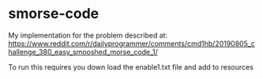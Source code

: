 # smorse-code
My implementation for the problem described at:
https://www.reddit.com/r/dailyprogrammer/comments/cmd1hb/20190805_challenge_380_easy_smooshed_morse_code_1/

To run this requires you down load the enable1.txt file and add to resources
